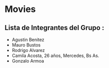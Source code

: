 # Movies
## Lista de Integrantes del Grupo :
 - Agustin Benitez
 - Mauro Bustos
 - Rodrigo Alvarez 
 - Camila Acosta, 26 años, Mercedes, Bs As.
 - Gonzalo Armoa